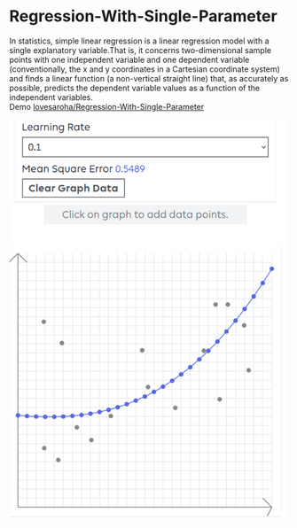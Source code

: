 # Regression-With-Single-Parameter
In statistics, simple linear regression is a linear regression model with a single explanatory variable.That is, it concerns two-dimensional sample points with one independent variable and one dependent variable (conventionally, the x and y coordinates in a Cartesian coordinate system) and finds a linear function (a non-vertical straight line) that, as accurately as possible, predicts the dependent variable values as a function of the independent variables.<br>
Demo [lovesaroha/Regression-With-Single-Parameter](https://ml.lovesaroha.com/Regression-With-Single-Parameter)

![image](https://raw.githubusercontent.com/lovesaroha/gimages/main/17.png)

